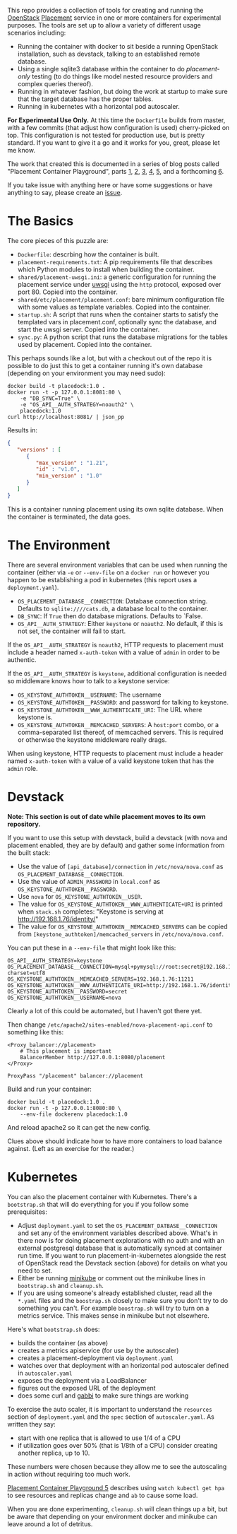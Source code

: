 
This repo provides a collection of tools for creating and running
the [OpenStack](https://openstack.org/)
[Placement](https://developer.openstack.org/api-ref/placement/)
service in one or more containers for experimental purposes. The
tools are set up to allow a variety of different usage scenarios
including:

* Running the container with docker to sit beside a running
  OpenStack installation, such as devstack, talking to an
  established remote database.
* Using a single sqlite3 database within the container to do
  _placement-only_ testing (to do things like model nested resource
  providers and complex queries thereof).
* Running in whatever fashion, but doing the work at startup to make
  sure that the target database has the proper tables.
* Running in kubernetes with a horizontal pod autoscaler.

**For Experimental Use Only.** At this time the `Dockerfile`
builds from master, with a few commits (that adjust how
configuration is used) cherry-picked on top. This configuration is
not tested for production use, but is pretty standard. If you want
to give it a go and it works for you, great, please let me know.

The work that created this is documented in a series of blog
posts called "Placement Container Playground", parts
[1](https://anticdent.org/placement-container-playground-1.html),
[2](https://anticdent.org/placement-container-playground-2.html),
[3](https://anticdent.org/placement-container-playground-3.html),
[4](https://anticdent.org/placement-container-playground-4.html),
[5](https://anticdent.org/placement-container-playground-5.html),
and a forthcoming
[6](https://anticdent.org/placement-container-playground-6.html).

If you take issue with anything here or have some suggestions or
have anything to say, please create an [issue](/cdent/placement/issues).

# The Basics

The core pieces of this puzzle are:

* `Dockerfile`: descrbing how the container is built.
* `placement-requirements.txt`: A pip requirements file that
  describes which Python modules to install when building the
  container.
* `shared/placement-uwsgi.ini`: a generic configuration for running
  the placement service under
  [uwsgi](https://uwsgi-docs.readthedocs.io/) using the `http`
  protocol, exposed over port 80. Copied into the container.
* `shared/etc/placement/placement.conf`: bare minimum configuration file
  with some values as template variables. Copied into the container.
* `startup.sh`: A script that runs when the container starts to
  satisfy the templated vars in placement.conf, optionally sync the
  database, and start the uwsgi server. Copied into the container.
* `sync.py`: A python script that runs the database migrations
  for the tables used by placement. Copied into the container.

This perhaps sounds like a lot, but with a checkout out of the repo
it is possible to do just this to get a container running it's own
database (depending on your environment you may need sudo):

```
docker build -t placedock:1.0 .
docker run -t -p 127.0.0.1:8081:80 \
    -e "DB_SYNC=True" \
    -e "OS_API__AUTH_STRATEGY=noauth2" \
    placedock:1.0
curl http://localhost:8081/ | json_pp
```

Results in:

```json
{
   "versions" : [
      {
         "max_version" : "1.21",
         "id" : "v1.0",
         "min_version" : "1.0"
      }
   ]
}
```

This is a container running placement using its own sqlite
database. When the container is terminated, the data goes.

# The Environment

There are several environment variables that can be used when
running the container (either via `-e` or `--env-file` on a `docker
run` or however you happen to be establishing a pod in kubernetes
(this report uses a `deployment.yaml`).

* `OS_PLACEMENT_DATABASE__CONNECTION`: Database connection string.
  Defaults to `sqlite:////cats.db`, a database local to the container.
* `DB_SYNC`: If `True` then do database migrations. Defaults to
  `False.
* `OS_API__AUTH_STRATEGY`: Either `keystone` or `noauth2`. No default, if
  this is not set, the container will fail to start.

If the `OS_API__AUTH_STRATEGY` is `noauth2`, HTTP requests to placement must
include a header named `x-auth-token` with a value of `admin` in order to be
authentic.

If the `OS_API__AUTH_STRATEGY` is `keystone`, additional configuration
is needed so middleware knows how to talk to a keystone service:

* `OS_KEYSTONE_AUTHTOKEN__USERNAME`: The username
* `OS_KEYSTONE_AUTHTOKEN__PASSWORD`: and password for talking to keystone.
* `OS_KEYSTONE_AUTHTOKEN__WWW_AUTHENTICATE_URI`: The URL where keystone is.
* `OS_KEYSTONE_AUTHTOKEN__MEMCACHED_SERVERS`: A `host:port` combo, or a
  comma-separated list thereof, of memcached servers. This is required or
  otherwise the keystone middleware really drags.

When using keystone, HTTP requests to placement must include a header named
`x-auth-token` with a value of a valid keystone token that has the `admin`
role.

# Devstack

**Note: This section is out of date while placement moves to its
own repository.**

If you want to use this setup with devstack, build a devstack (with
nova and placement enabled, they are by default) and gather some
information from the built stack:

* Use the value of `[api_database]/connection` in
  `/etc/nova/nova.conf` as `OS_PLACEMENT_DATABASE__CONNECTION`.
* Use the value of `ADMIN_PASSWORD` in `local.conf` as
  `OS_KEYSTONE_AUTHTOKEN__PASSWORD`.
* Use `nova` for `OS_KEYSTONE_AUTHTOKEN__USER`.
* The value for `OS_KEYSTONE_AUTHTOKEN__WWW_AUTHENTICATE+URI` is printed
  when `stack.sh` completes:
  "Keystone is serving at http://192.168.1.76/identity/"
* The value for `OS_KEYSTONE_AUTHTOKEN__MEMCACHED_SERVERS` can be copied from
  `[keystone_authtoken]/memcached_servers` in `/etc/nova/nova.conf`.

You can put these in a `--env-file` that might look like this:

```
OS_API__AUTH_STRATEGY=keystone
OS_PLACEMENT_DATABASE__CONNECTION=mysql+pymysql://root:secret@192.168.1.76/nova_api?charset=utf8
OS_KEYSTONE_AUTHTOKEN__MEMCACHED_SERVERS=192.168.1.76:11211
OS_KEYSTONE_AUTHTOKEN__WWW_AUTHENTICATE_URI=http://192.168.1.76/identity
OS_KEYSTONE_AUTHTOKEN__PASSWORD=secret
OS_KEYSTONE_AUTHTOKEN__USERNAME=nova
```

Clearly a lot of this could be automated, but I haven't got there
yet.

Then change `/etc/apache2/sites-enabled/nova-placement-api.conf` to
something like this:

```
<Proxy balancer://placement>
    # This placement is important
    BalancerMember http://127.0.0.1:8080/placement
</Proxy>
  
ProxyPass "/placement" balancer://placement
```

Build and run your container:

```
docker build -t placedock:1.0 .
docker run -t -p 127.0.0.1:8080:80 \
    --env-file dockerenv placedock:1.0
```

And reload apache2 so it can get the new config.

Clues above should indicate how to have more containers to load
balance against. (Left as an exercise for the reader.)

# Kubernetes

You can also the placement container with Kubernetes. There's a
`bootstrap.sh` that will do everything for you if you follow some
prerequisites:

* Adjust `deployment.yaml` to set the `OS_PLACEMENT_DATBASE__CONNECTION`
  and set any of the environment variables described above. What's in there
  now is for doing placement explorations with no auth and with an external
  postgresql database that is automatically synced at container run
  time. If you want to run placement-in-kubernetes alongside the
  rest of OpenStack read the Devstack section (above) for details on
  what you need to set.
* Either be running
  [minikube](https://github.com/kubernetes/minikube) or comment out
  the minikube lines in `bootstrap.sh` and `cleanup.sh`.
* If you are using someone's already established cluster, read all
  the `*.yaml` files and the `boostrap.sh` closely to make sure you
  don't try to do something you can't. For example `boostrap.sh`
  will try to turn on a metrics service. This makes sense in
  minikube but not elsewhere.

Here's what `bootstrap.sh` does:

* builds the container (as above)
* creates a metrics apiservice (for use by the autoscaler)
* creates a placement-deployment via `deployment.yaml`
* watches over that deployment with an horizontal pod autoscaler
  defined in `autoscaler.yaml`
* exposes the deployment via a LoadBalancer
* figures out the exposed URL of the deployment
* does some curl and [gabbi](https://gabbi.readthedocs.org/) to make
  sure things are working

To exercise the auto scaler, it is important to understand the
`resources` section of `deployment.yaml` and the `spec` section of
`autoscaler.yaml`. As written they say:

* start with one replica that is allowed to use 1/4 of a CPU
* if utilization goes over 50% (that is 1/8th of a CPU) consider
  creating another replica, up to 10.

These numbers were chosen because they allow me to see the
autoscaling in action without requiring too much work.

[Placement Container Playground
5](https://anticdent.org/placement-container-playground-5.html)
describes using `watch kubectl get hpa` to see resources and
replicas change and `ab` to cause some load.

When you are done experimenting, `cleanup.sh` will clean things up a
bit, but be aware that depending on your environment docker and
minikube can leave around a lot of detritus.
